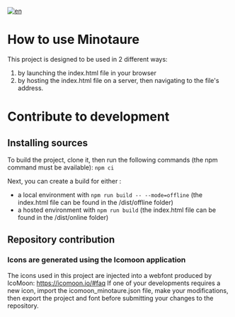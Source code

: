 [![en](https://img.shields.io/badge/lang-fr-red.svg)](https://github.com/uurshin/minotaure/blob/main/README.md)

# How to use Minotaure

This project is designed to be used in 2 different ways:

1. by launching the index.html file in your browser
2. by hosting the index.html file on a server, then navigating to the file's address.

# Contribute to development
## Installing sources
To build the project, clone it, then run the following commands (the npm command must be available):
 `npm ci`

Next, you can create a build for either :
- a local environment with `npm run build -- --mode=offline` (the index.html file can be found in the /dist/offline folder)
- a hosted environment with `npm run build` (the index.html file can be found in the /dist/online folder)

## Repository contribution
### Icons are generated using the Icomoon application
The icons used in this project are injected into a webfont produced by IcoMoon: https://icomoon.io/#faq
If one of your developments requires a new icon, import the icomoon_minotaure.json file, make your modifications, then export the project and font before submitting your changes to the repository.
